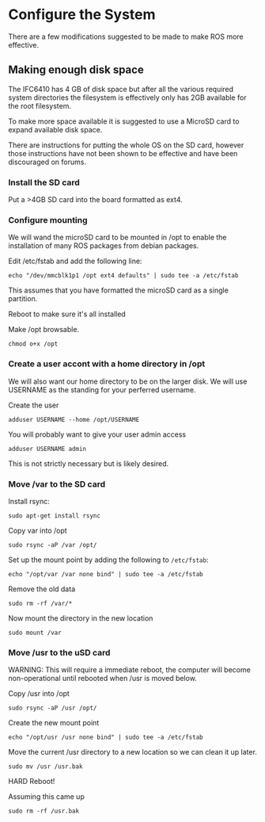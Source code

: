 # Configure the System

There are a few modifications suggested to be made to make ROS more effective.

## Making enough disk space

The IFC6410 has 4 GB of disk space but after all the various required system directories the filesystem is effectively only has 2GB available for the root filesystem.

To make more space available it is suggested to use a MicroSD card to expand available disk space.

There are instructions for putting the whole OS on the SD card, however those instructions have not been shown to be effective and have been discouraged on forums.

### Install the SD card

Put a >4GB SD card into the board formatted as ext4.

### Configure mounting

We will wand the microSD card to be mounted in /opt to enable the installation of many ROS packages from debian packages.

Edit /etc/fstab and add the following line:


```
echo "/dev/mmcblk1p1 /opt ext4 defaults" | sudo tee -a /etc/fstab
```

This assumes that you have formatted the microSD card as a single partition.

Reboot to make sure it's all installed

Make /opt browsable.

```
chmod o+x /opt
```


### Create a user accont with a home directory in /opt

We will also want our home directory to be on the larger disk. We will use USERNAME as the standing for your perferred username.

Create the user
```
adduser USERNAME --home /opt/USERNAME
```

You will probably want to give your user admin access

```
adduser USERNAME admin
```

This is not strictly necessary but is likely desired.

### Move /var to the SD card

Install rsync:

```
sudo apt-get install rsync
```

Copy var into /opt

```
sudo rsync -aP /var /opt/
```

Set up the mount point by adding the following to `/etc/fstab`:

```
echo "/opt/var /var none bind" | sudo tee -a /etc/fstab
```

Remove the old data

```
sudo rm -rf /var/*
```

Now mount the directory in the new location

```
sudo mount /var
```

### Move /usr to the uSD card

WARNING: This will require a immediate reboot, the computer will become non-operational until rebooted when /usr is moved below.

Copy /usr into /opt

```
sudo rsync -aP /usr /opt/
```

Create the new mount point

```
echo "/opt/usr /usr none bind" | sudo tee -a /etc/fstab
```

Move the current /usr directory to a new location so we can clean it up later.

```
sudo mv /usr /usr.bak
```

HARD Reboot!

Assuming this came up

```
sudo rm -rf /usr.bak
```
